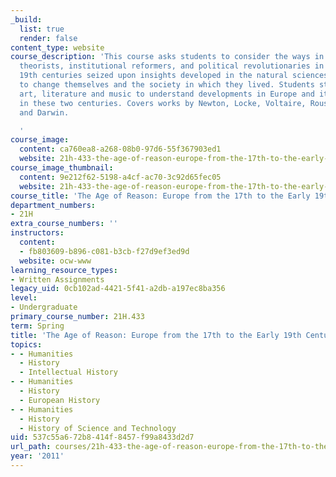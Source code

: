 ```yaml
---
_build:
  list: true
  render: false
content_type: website
course_description: 'This course asks students to consider the ways in which social
  theorists, institutional reformers, and political revolutionaries in the 17th through
  19th centuries seized upon insights developed in the natural sciences and mathematics
  to change themselves and the society in which they lived. Students study trials,
  art, literature and music to understand developments in Europe and its colonies
  in these two centuries. Covers works by Newton, Locke, Voltaire, Rousseau, Marx,
  and Darwin.

  '
course_image:
  content: ca760ea8-a268-08b0-97d6-55f367903ed1
  website: 21h-433-the-age-of-reason-europe-from-the-17th-to-the-early-19th-centuries-spring-2011
course_image_thumbnail:
  content: 9e212f62-5198-a4cf-ac70-3c92d65fec05
  website: 21h-433-the-age-of-reason-europe-from-the-17th-to-the-early-19th-centuries-spring-2011
course_title: 'The Age of Reason: Europe from the 17th to the Early 19th Centuries'
department_numbers:
- 21H
extra_course_numbers: ''
instructors:
  content:
  - fb803609-b896-c081-b3cb-f27d9ef3ed9d
  website: ocw-www
learning_resource_types:
- Written Assignments
legacy_uid: 0cb102ad-4421-5f41-a2db-a197ec8ba356
level:
- Undergraduate
primary_course_number: 21H.433
term: Spring
title: 'The Age of Reason: Europe from the 17th to the Early 19th Centuries'
topics:
- - Humanities
  - History
  - Intellectual History
- - Humanities
  - History
  - European History
- - Humanities
  - History
  - History of Science and Technology
uid: 537c55a6-72b8-414f-8457-f99a8433d2d7
url_path: courses/21h-433-the-age-of-reason-europe-from-the-17th-to-the-early-19th-centuries-spring-2011
year: '2011'
---
```

